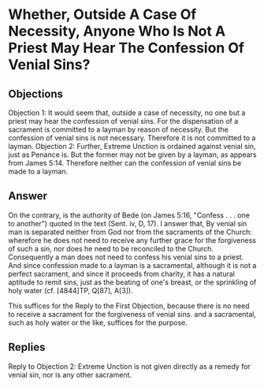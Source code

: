 # Whether, Outside A Case Of Necessity, Anyone Who Is Not A Priest May Hear The Confession Of Venial Sins?
## Objections
Objection 1: It would seem that, outside a case of necessity, no one but a priest may hear the confession of venial sins. For the dispensation of a sacrament is committed to a layman by reason of necessity. But the confession of venial sins is not necessary. Therefore it is not committed to a layman.
Objection 2: Further, Extreme Unction is ordained against venial sin, just as Penance is. But the former may not be given by a layman, as appears from James 5:14. Therefore neither can the confession of venial sins be made to a layman.
## Answer
On the contrary, is the authority of Bede (on James 5:16, "Confess . . . one to another") quoted in the text (Sent. iv, D, 17).
I answer that, By venial sin man is separated neither from God nor from the sacraments of the Church: wherefore he does not need to receive any further grace for the forgiveness of such a sin, nor does he need to be reconciled to the Church. Consequently a man does not need to confess his venial sins to a priest. And since confession made to a layman is a sacramental, although it is not a perfect sacrament, and since it proceeds from charity, it has a natural aptitude to remit sins, just as the beating of one's breast, or the sprinkling of holy water (cf. [4844]TP, Q[87], A[3]).

This suffices for the Reply to the First Objection, because there is no need to receive a sacrament for the forgiveness of venial sins. and a sacramental, such as holy water or the like, suffices for the purpose.
## Replies
Reply to Objection 2: Extreme Unction is not given directly as a remedy for venial sin, nor is any other sacrament.